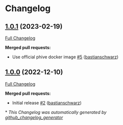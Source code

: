 # Changelog

## [1.0.1](https://github.com/codenamephp/neos.googleSecretsManager/tree/1.0.1) (2023-02-19)

[Full Changelog](https://github.com/codenamephp/neos.googleSecretsManager/compare/1.0.0...1.0.1)

**Merged pull requests:**

- Use official phive docker image [\#5](https://github.com/codenamephp/neos.googleSecretsManager/pull/5) ([bastianschwarz](https://github.com/bastianschwarz))

## [1.0.0](https://github.com/codenamephp/neos.googleSecretsManager/tree/1.0.0) (2022-12-10)

[Full Changelog](https://github.com/codenamephp/neos.googleSecretsManager/compare/c4caba1be278cec35e2becc4e1975b7ce1251dca...1.0.0)

**Merged pull requests:**

- Initial release [\#2](https://github.com/codenamephp/neos.googleSecretsManager/pull/2) ([bastianschwarz](https://github.com/bastianschwarz))



\* *This Changelog was automatically generated by [github_changelog_generator](https://github.com/github-changelog-generator/github-changelog-generator)*
